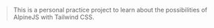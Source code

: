 > This is a personal practice project to learn about the possibilities of AlpineJS with Tailwind CSS.
